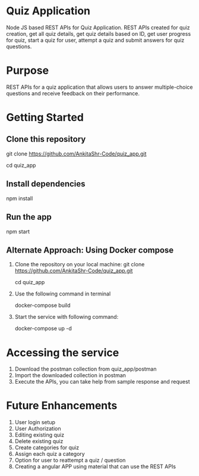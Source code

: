 # Quiz Application
Node JS based REST APIs for Quiz Application. REST APIs created for quiz creation, get all quiz details, get quiz details based on ID, get user progress for quiz, start a quiz for user, attempt a quiz and submit answers for quiz questions.

# Purpose
REST APIs for a quiz application that allows users to answer multiple-choice questions and receive feedback on their performance.

# Getting Started
## Clone this repository
git clone https://github.com/AnkitaShr-Code/quiz_app.git

cd quiz_app

## Install dependencies
npm install

## Run the app
npm start

## Alternate Approach: Using Docker compose
1. Clone the repository on your local machine:
   git clone https://github.com/AnkitaShr-Code/quiz_app.git

   cd quiz_app
2. Use the following command in terminal
   
   docker-compose build
4. Start the service with following command:

   docker-compose up -d

# Accessing the service
1. Download the postman collection from quiz_app/postman
2. Import the downloaded collection in postman
3. Execute the APIs, you can take help from sample response and request


# Future Enhancements
1. User login setup
2. User Authorization
3. Editing existing quiz
4. Delete existing quiz
5. Create categories for quiz
6. Assign each quiz a category
7. Option for user to reattempt a quiz / question
8. Creating a angular APP using material that can use the REST APIs


